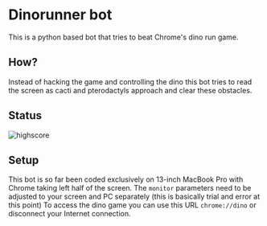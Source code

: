 # Dinorunner bot

This is a python based bot that tries to beat Chrome's dino run game.

## How?

Instead of hacking the game and controlling the dino this bot tries to read the screen as cacti and pterodactyls approach and clear these obstacles.

## Status

![highscore](highscore.png)

## Setup

This bot is so far been coded exclusively on 13-inch MacBook Pro with Chrome taking left half of the screen. The `monitor` parameters need to be adjusted to your screen and PC separately (this is basically trial and error at this point)
To access the dino game you can use this URL `chrome://dino` or disconnect your Internet connection.
